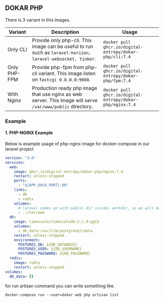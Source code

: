 DOKAR PHP
--- 

There is 3 variant in this images.

| Variant | Description | Usage |
| --- | --- | --- | 
| Only CLI | Provide only php-cli. This image can be useful to run such as `laravel-horizon, laravel-websocket, tinker`. | `docker pull ghcr.io/digital-entropy/dokar-php/cli:7.4` |
| Only PHP-FPM | Provide php-fpm from php-cli variant. This image listen on `fastcgi 0.0.0.0:9008`. | `docker pull ghcr.io/digital-entropy/dokar-php/fpm:7.4` |
| With Nginx | Production ready php image that use nginx as web server. This image will serve `/var/www/public` directory.   | `docker pull ghcr.io/digital-entropy/dokar-php/nginx:7.4` |


### Example 

#### 1. PHP-NGINX Example
Below is example usage of php-nginx image for docker-compose in our laravel project
```yaml
version: "3.8"
services:
  web:
    image: ghcr.io/digital-entropy/dokar-php/nginx:7.4
    restart: unless-stopped
    ports:
      - "${APP_DOCK_PORT}:80"
    links:
      - db
      - redis
    volumes:
      # laravel comes up with public dir inside\ workdir, so we will mount only /var/www
      - .:/var/www
  db:
    image: timescale/timescaledb:2.1.0-pg13
    volumes:
      - db_data:/var/lib/postgresql/data
    restart: unless-stopped
    environment:
      POSTGRES_DB: ${DB_DATABASE}
      POSTGRES_USER: ${DB_USERNAME}
      POSTGRES_PASSWORD: ${DB_PASSWORD}
  redis:
    image: redis
    restart: unless-stopped
volumes:
  db_data: {}
```
for run artisan command you can write something like.
```shell
docker-compose run --user=dokar web php artisan list
```